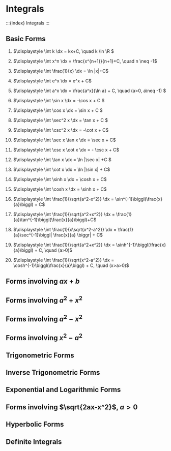 # Integrals

:::{index} Integrals
:::

## Basic Forms

1. $\displaystyle \int k \dx = kx+C, \quad k \in \R $
2. $\displaystyle \int x^n \dx = \frac{x^{n+1}}{n+1}+C, \quad n \neq -1$
3. $\displaystyle \int \frac{1}{x} \dx = \ln |x|+C$
4. $\displaystyle \int e^x \dx = e^x + C$
5. $\displaystyle \int a^x \dx  = \frac{a^x}{\ln a} + C, \quad (a>0, a\neq -1) $
6. $\displaystyle \int \sin x \dx = -\cos x + C $
7. $\displaystyle \int \cos x \dx = \sin x + C $
8. $\displaystyle \int \sec^2 x \dx = \tan x + C $
9. $\displaystyle \int \csc^2 x \dx = -\cot x + C$
10. $\displaystyle \int \sec x \tan x \dx = \sec x + C$

11. $\displaystyle \int \csc x \cot x \dx = - \csc x + C$
12. $\displaystyle \int \tan x \dx = \ln |\sec x| +C $
13. $\displaystyle \int \cot x \dx = \ln |\sin x| + C$
14. $\displaystyle \int \sinh x \dx = \cosh x + C$
15. $\displaystyle \int \cosh x \dx = \sinh x + C$
16. $\displaystyle \int \frac{1}{\sqrt{a^2-x^2}} \dx = \sin^{-1}\biggl(\frac{x}{a}\biggl) + C$
17. $\displaystyle \int \frac{1}{\sqrt{a^2+x^2}} \dx = \frac{1}{a}\tan^{-1}\biggl(\frac{x}{a}\biggl)+C$
18. $\displaystyle \int \frac{1}{x\sqrt{x^2-a^2}} \dx = \frac{1}{a}\sec^{-1}\biggl| \frac{x}{a} \biggr| + C$
19. $\displaystyle \int \frac{1}{\sqrt{a^2+x^2}} \dx = \sinh^{-1}\biggl(\frac{x}{a}\biggl) + C, \quad (a>0)$
20. $\displaystyle \int \frac{1}{\sqrt{x^2-a^2}} \dx = \cosh^{-1}\biggl(\frac{x}{a}\biggl) + C, \quad (x>a>0)$


## Forms involving $ax+b$

## Forms involving $a^2+x^2$

## Forms involving $a^2-x^2$

## Forms involving $x^2-a^2$

## Trigonometric Forms

## Inverse Trigonometric Forms

## Exponential and Logarithmic Forms

## Forms involving $\sqrt{2ax-x^2}$, $a>0$

## Hyperbolic Forms

## Definite Integrals